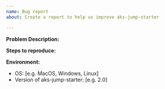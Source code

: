 ```yaml
---
name: Bug report
about: Create a report to help us improve aks-jump-starter

---
```


**Problem Description:**

**Steps to reproduce:**

**Environment:**
 - OS: [e.g. MacOS, Windows, Linux]
 - Version of aks-jump-starter: [e.g. 2.0]